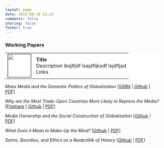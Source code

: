 ```yaml
---
layout: page
date: 2013-08-10 23:23
comments: false
sharing: false
footer: true
---
```

### Working Papers

<table bgcolor="#FFFFFF" width="400">
	<tr>
		<td><img src="https://farm4.staticflickr.com/3871/15081495816_0c114c2e92_s.jpg" width="75" height="75" border="1" bordercolor="#000000"></td>
		<td height="100%"><b>Title</b> <br>Description lksjlfjdf lsajdfljksdf lsjdfljsd <br> Links <br> </td>
	</tr>
</table>


*Mass Media and the Domestic Politics of Globalization* [[SSRN](http://papers.ssrn.com/sol3/papers.cfm?abstract_id=2320218) | [Github](https://github.com/jmrphy/media_and_domestic_politics_of_globalization) | [PDF](https://github.com/jmrphy/globalization_mass_media/blob/master/article/globalization_mass_media.pdf?raw=true)]

*Why are the Most Trade-Open Countries More Likely to Repress the Media?* [[Figshare](http://figshare.com/articles/Why_are_More_Trade_Open_Countries_More_Likely_to_Repress_the_Media_/997696) | [Github](https://github.com/jmrphy/globalization_media_freedom) | [PDF](https://github.com/jmrphy/globalization_media_freedom/blob/master/trade_media_freedom.pdf?raw=true)]


*Media Ownership and the Social Construction of Globalization* [[Github](https://github.com/jmrphy/social_construction_of_globalization) | [PDF](https://github.com/jmrphy/social_construction_of_globalization/blob/master/social_construction_of_globalization.pdf?raw=true)]


*What Does it Mean to Make-Up the Mind?* [[Github](https://github.com/jmrphy/plato_lacan) | [PDF](https://github.com/jmrphy/plato_lacan/blob/master/plato_lacan.pdf?raw=true)]


*Sartre, Bourdieu, and Ethics as a *Realpolitik* of History* [[Github](https://github.com/jmrphy/sartre_bourdieu) | [PDF](https://github.com/jmrphy/sartre_bourdieu/blob/master/sartre_bourdieu.pdf?raw=true)]


